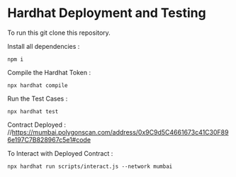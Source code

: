# Hardhat Deployment and Testing

To run this git clone this repository.

Install all dependencies : 

```shell
npm i
```

Compile the Hardhat Token :

```shell
npx hardhat compile
```

Run the Test Cases :

```shell
npx hardhat test
```

Contract Deployed : //https://mumbai.polygonscan.com/address/0x9C9d5C4661673c41C30F896e197C7B828967c5e1#code

To Interact with Deployed Contract  :

```shell
npx hardhat run scripts/interact.js --network mumbai
```

